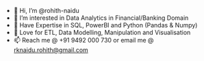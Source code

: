 - 👋 Hi, I’m @rohith-naidu
- 👀 I’m interested in Data Analytics in Financial/Banking Domain
- 💞️ Have Expertise in SQL, PowerBI and Python (Pandas & Numpy)
- 💞️ Love for ETL, Data Modelling, Manipulation and Visualisation
- 📫 Reach me @ +91 9492 000 730  or email me @ rknaidu.rohith@gmail.com

<!---
rohith-naidu/rohith-naidu is a ✨ special ✨ repository because its `README.md` (this file) appears on your GitHub profile.
You can click the Preview link to take a look at your changes.
--->
